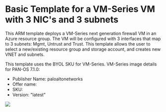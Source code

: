 # Basic Template for a VM-Series VM with 3 NIC's and 3 subnets

This ARM template deploys a VM-Series next generation firewall VM in an Azure resource group. The VM will be configured with 3 interfaces that map to 3 subnets: Mgmt, Untrust and Trust. This template allows the user to select a new/existing resource group and storage account, and creates new VNET and subnets.  

This template uses the BYOL SKU for VM-Series. VM-Series image details for PAN-OS 7.1.0:
* Publisher Name: paloaltonetworks
* Offer name:
* SKU:
* Version: "latest"

<a href="https://portal.azure.com/#create/Microsoft.Template/uri/https://raw.githubusercontent.com/PaloAltoNetworks/azure/master/basic-template1-byol/CreateUiDefinition.json?token=AJHjA_JvAm6B2B4zGArVKJdUVv56oJQjks5W8bBpwA%3D%3D" target="_blank">
    <img src="http://azuredeploy.net/deploybutton.png"/>
</a>